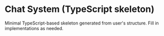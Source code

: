 # Chat System (TypeScript skeleton)

Minimal TypeScript-based skeleton generated from user's structure. Fill in implementations as needed.
